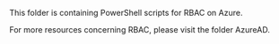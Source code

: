 This folder is containing PowerShell scripts for RBAC on Azure.

For more resources concerning RBAC, please visit the folder AzureAD.
